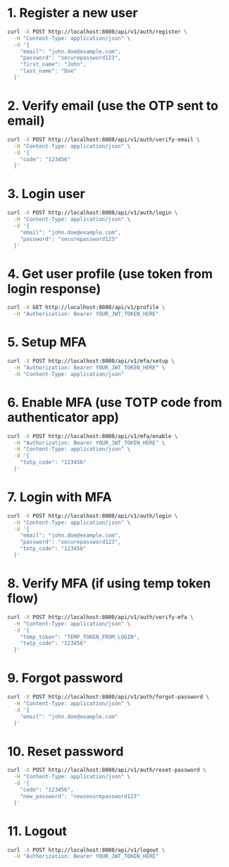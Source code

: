 # 1. Register a new user
```bash
curl -X POST http://localhost:8080/api/v1/auth/register \
  -H "Content-Type: application/json" \
  -d '{
    "email": "john.doe@example.com",
    "password": "securepassword123",
    "first_name": "John",
    "last_name": "Doe"
  }'
```

# 2. Verify email (use the OTP sent to email)
```bash
curl -X POST http://localhost:8080/api/v1/auth/verify-email \
  -H "Content-Type: application/json" \
  -d '{
    "code": "123456"
  }'
```

# 3. Login user
```bash
curl -X POST http://localhost:8080/api/v1/auth/login \
  -H "Content-Type: application/json" \
  -d '{
    "email": "john.doe@example.com",
    "password": "securepassword123"
  }'
```

# 4. Get user profile (use token from login response)
```bash
curl -X GET http://localhost:8080/api/v1/profile \
  -H "Authorization: Bearer YOUR_JWT_TOKEN_HERE"
```

# 5. Setup MFA
```bash
curl -X POST http://localhost:8080/api/v1/mfa/setup \
  -H "Authorization: Bearer YOUR_JWT_TOKEN_HERE" \
  -H "Content-Type: application/json"
```

# 6. Enable MFA (use TOTP code from authenticator app)
```bash
curl -X POST http://localhost:8080/api/v1/mfa/enable \
  -H "Authorization: Bearer YOUR_JWT_TOKEN_HERE" \
  -H "Content-Type: application/json" \
  -d '{
    "totp_code": "123456"
  }'
```

# 7. Login with MFA
```bash
curl -X POST http://localhost:8080/api/v1/auth/login \
  -H "Content-Type: application/json" \
  -d '{
    "email": "john.doe@example.com",
    "password": "securepassword123",
    "totp_code": "123456"
  }'
```

# 8. Verify MFA (if using temp token flow)
```bash
curl -X POST http://localhost:8080/api/v1/auth/verify-mfa \
  -H "Content-Type: application/json" \
  -d '{
    "temp_token": "TEMP_TOKEN_FROM_LOGIN",
    "totp_code": "123456"
  }'
```

# 9. Forgot password
```bash
curl -X POST http://localhost:8080/api/v1/auth/forgot-password \
  -H "Content-Type: application/json" \
  -d '{
    "email": "john.doe@example.com"
  }'
```

# 10. Reset password
```bash
curl -X POST http://localhost:8080/api/v1/auth/reset-password \
  -H "Content-Type: application/json" \
  -d '{
    "code": "123456",
    "new_password": "newsecurepassword123"
  }'
```

# 11. Logout
```bash
curl -X POST http://localhost:8080/api/v1/logout \
  -H "Authorization: Bearer YOUR_JWT_TOKEN_HERE"
```